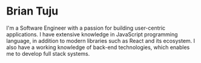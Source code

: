 # Brian Tuju

I'm a Software Engineer with a passion for building user-centric applications. I have extensive knowledge in JavaScript programming language, in addition to modern libraries such as React and its ecosystem. I also have a working knowledge of back-end technologies, which enables me to develop full stack systems.
